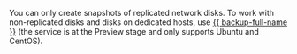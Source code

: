 You can only create snapshots of replicated network disks. To work with non-replicated disks and disks on dedicated hosts, use [{{ backup-full-name }}](../../backup/) (the service is at the Preview stage and only supports Ubuntu and CentOS).
